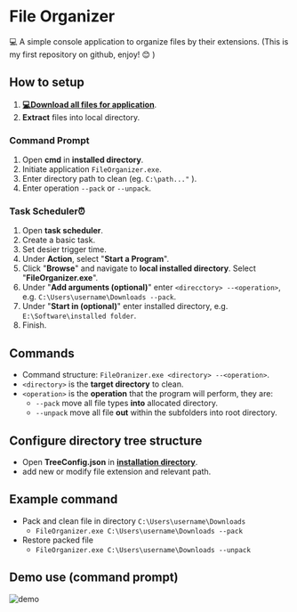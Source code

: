 # File Organizer

:computer: A simple console application to organize files by their extensions.
(This is my first repository on github, enjoy! :blush: )
## How to setup
1. [**:computer:Download all files for application**](https://github.com/sean1832/Organizer/tree/master/FileOrganizer/deploy).
2. **Extract** files into local directory.

### Command Prompt 

1. Open **cmd** in **installed directory**.
2. Initiate application `FileOrganizer.exe`.
3. Enter directory path to clean (eg. `C:\path..."` ).
4. Enter operation `--pack` or `--unpack`.

### Task Scheduler:alarm_clock:
1. Open **task scheduler**.
2. Create a basic task.
3. Set desier trigger time.
4. Under **Action**, select "**Start a Program**".
5. Click "**Browse**" and navigate to **local installed directory**. Select "**FileOrganizer.exe**".
6. Under "**Add arguments (optional)**" enter `<direcctory> --<operation>`, e.g. `C:\Users\username\Downloads --pack`.
7. Under "**Start in (optional)**" enter installed directory, e.g. `E:\Software\installed folder`.
8. Finish.

## Commands
- Command structure: `FileOranizer.exe <directory> --<operation>`.
- `<directory>` is the **target directory** to clean.
- `<operation>` is the **operation** that the program will perform, they are:
	- `--pack` move all file types **into** allocated directory.
	- `--unpack` move all file **out** within the subfolders into root directory.

## Configure directory tree structure
- Open **TreeConfig.json** in [**installation directory**](https://github.com/sean1832/Organizer/tree/master/FileOrganizer/deploy).
- add new or modify file extension and relevant path.
## Example command
- Pack and clean file in directory `C:\Users\username\Downloads`
	- `FileOrganizer.exe C:\Users\username\Downloads --pack`
- Restore packed file
	- `FileOrganizer.exe C:\Users\username\Downloads --unpack`
## Demo use (command prompt)
![demo](pictures/Comand_Demo.gif)
<!--stackedit_data:
eyJoaXN0b3J5IjpbLTM4OTMxMzg5OSwtMTI3MDU5MDEyOSwxMD
g2NjQwODI1LDE2ODM3NDk3MjcsNTQ2NzU5NjUwLC05OTU4MTQ2
OTcsMTE4OTQ5NzQ4M119
-->